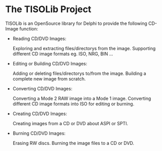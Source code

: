 # The TISOLib Project
 
TISOLib is an OpenSource library for Delphi to provide the following CD-Image function:

* Reading CD/DVD Images:

     Exploring and extracting files/directorys from the image.
     Supporting different CD image formats eg. ISO, NRG, BIN ...

* Editing or Building CD/DVD Images:

     Adding or deleting files/directorys to/from the image.
     Building a complete new image from scratch.

* Converting CD/DVD Images:

     Converting a Mode 2 RAW image into a Mode 1 image.
     Converting different CD image formats into ISO for editing or burning.

* Creating CD/DVD Images:

     Creating images from a CD or DVD about ASPI or SPTI.

* Burning CD/DVD Images:

     Erasing RW discs.
     Burning the image files to a CD or DVD.
